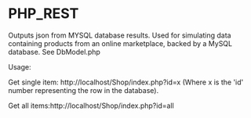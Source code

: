 # PHP_REST
Outputs json from MYSQL database results.
Used for simulating data containing products from an online marketplace, backed by a MySQL database.  See DbModel.php

Usage:

Get single item: http://localhost/Shop/index.php?id=x  (Where x is the 'id' number representing the row in the database).

Get all items:http://localhost/Shop/index.php?id=all
